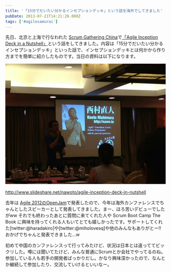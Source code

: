 ```yaml
---
title: '「15分でだいたい分かるインセプションデッキ」という話を海外でしてきました'
pubDate: 2013-07-21T14:21:20.000Z
tags: ['#agilesamurai']
---
```


先日、北京と上海で行なわれた [Scrum Gathering China](http://www.scrumgathering.cn/)で[「Agile Inception Deck in a Nutshell」](http://www.scrumgathering.cn/topic/head-first-inception-deck)という話をしてきました。内容は「15分でだいたい分かるインセプションデッキ」といった話で、インセプションデッキとは何かから作り方までを簡単に紹介したものです。当日の資料は以下になります。

![f:id:nawoto:20130721231845j:image:w530](/images/backtrace/2013/07/21/20130721231845.webp)

http://www.slideshare.net/nawoto/agile-inception-deck-in-nutshell

去年は [Agile 2012のOpenJam](http://d.hatena.ne.jp/nawoto/20121002/1349157443)で発表したので、今年は海外カンファレンスでちゃんとしたスピーカーとして発表してきました。まー、ほろ苦いデビューでしたがww それでも終わったあとに質問に来てくれた人や Scrum Boot Camp The Book に興味を持ってくれる人もいてとても嬉しかったです。サポートしてくれた[twitter:@haradakiro]や[twitter:@miholovesq]や他のみんなもありがとー!! おかげでちゃんと発表できました...w

初めて中国のカンファレンスって行ってみたけど、状況は日本とは違っててビックリした。噂には聞いてたけど、みんな普通にScrumとか会社でやってるのね。参加している人も若手の開発者ばっかりだし。かなり興味深かったので、なんとか継続して参加したり、交流していけるといいなー。
